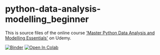 # python-data-analysis-modelling_beginner

This is source files of the online course ['Master Python Data Analysis and Modelling Essentials'](https://www.udemy.com/course/master-python-data-analysis-and-modelling-essentials/?referralCode=7DE0FD491AEFE4BE956D) on Udemy. 

[![Binder](https://mybinder.org/badge_logo.svg)](https://mybinder.org/v2/gh/WEIAI-TECH/python-data-analysis-modelling_beginner/HEAD)
[![Open In Colab](https://colab.research.google.com/assets/colab-badge.svg)](https://colab.research.google.com/github//WEIAI-TECH/python-data-analysis-modelling_beginner/)
